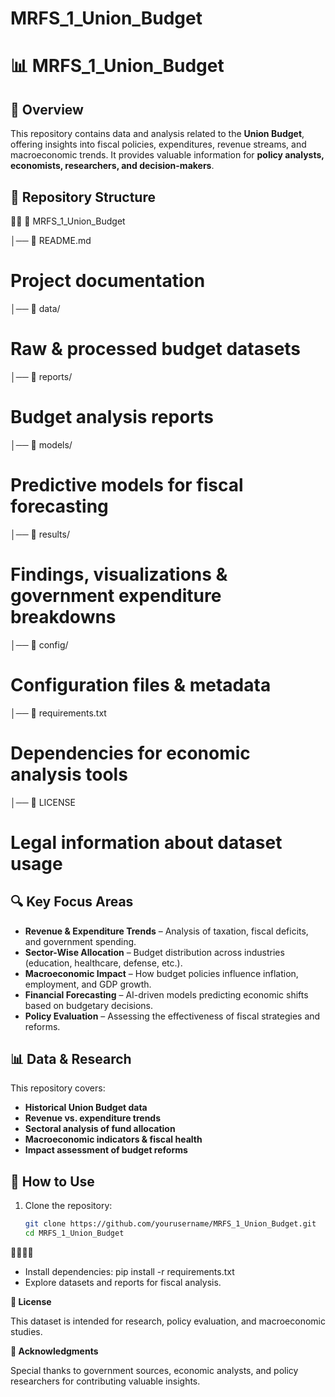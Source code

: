 # MRFS_1_Union_Budget
# 📊 MRFS_1_Union_Budget

## 📌 Overview
This repository contains data and analysis related to the **Union Budget**, offering insights into fiscal policies, expenditures, revenue streams, and macroeconomic trends. It provides valuable information for **policy analysts, economists, researchers, and decision-makers**.

## 📁 Repository Structure


📂 MRFS_1_Union_Budget

│── 📄 README.md          
# Project documentation
│── 📂 data/             
# Raw & processed budget datasets 
│── 📂 reports/                
# Budget analysis reports
│── 📂 models/            
# Predictive models for fiscal forecasting
│── 📂 results/               
# Findings, visualizations & government expenditure breakdowns 
│── 📂 config/             
# Configuration files & metadata 
│── 📄 requirements.txt     
# Dependencies for economic analysis tools 
│── 📄 LICENSE                 
# Legal information about dataset usage

## 🔍 Key Focus Areas
- **Revenue & Expenditure Trends** – Analysis of taxation, fiscal deficits, and government spending.
- **Sector-Wise Allocation** – Budget distribution across industries (education, healthcare, defense, etc.).
- **Macroeconomic Impact** – How budget policies influence inflation, employment, and GDP growth.
- **Financial Forecasting** – AI-driven models predicting economic shifts based on budgetary decisions.
- **Policy Evaluation** – Assessing the effectiveness of fiscal strategies and reforms.

## 📊 Data & Research
This repository covers:
- **Historical Union Budget data**
- **Revenue vs. expenditure trends**
- **Sectoral analysis of fund allocation**
- **Macroeconomic indicators & fiscal health**
- **Impact assessment of budget reforms**

## 🚀 How to Use
1. Clone the repository:
   ```bash
   git clone https://github.com/yourusername/MRFS_1_Union_Budget.git
   cd MRFS_1_Union_Budget


- Install dependencies:
pip install -r requirements.txt
- Explore datasets and reports for fiscal analysis.
  
**📜 License**

This dataset is intended for research, policy evaluation, and macroeconomic studies.

**🙌 Acknowledgments**

Special thanks to government sources, economic analysts, and policy researchers for contributing valuable insights.

